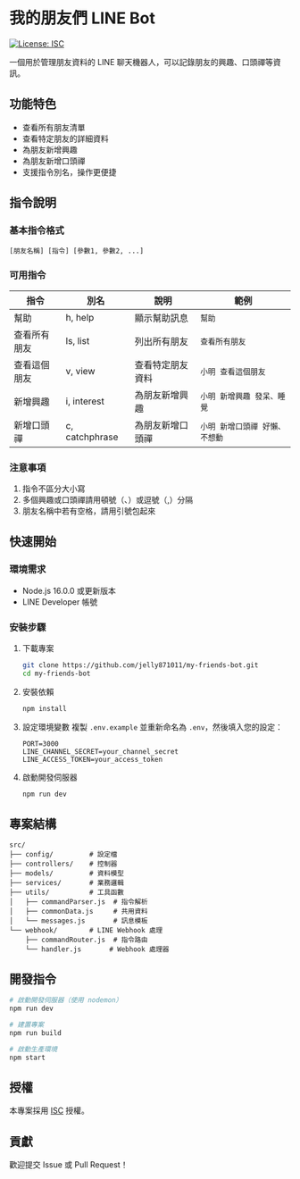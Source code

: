 # 我的朋友們 LINE Bot

[![License: ISC](https://img.shields.io/badge/License-ISC-blue.svg)](https://opensource.org/licenses/ISC)

一個用於管理朋友資料的 LINE 聊天機器人，可以記錄朋友的興趣、口頭禪等資訊。

## 功能特色

- 查看所有朋友清單
- 查看特定朋友的詳細資料
- 為朋友新增興趣
- 為朋友新增口頭禪
- 支援指令別名，操作更便捷

## 指令說明

### 基本指令格式
```
[朋友名稱] [指令] [參數1, 參數2, ...]
```

### 可用指令

| 指令 | 別名 | 說明 | 範例 |
|------|------|------|------|
| 幫助 | h, help | 顯示幫助訊息 | `幫助` |
| 查看所有朋友 | ls, list | 列出所有朋友 | `查看所有朋友` |
| 查看這個朋友 | v, view | 查看特定朋友資料 | `小明 查看這個朋友` |
| 新增興趣 | i, interest | 為朋友新增興趣 | `小明 新增興趣 發呆、睡覺` |
| 新增口頭禪 | c, catchphrase | 為朋友新增口頭禪 | `小明 新增口頭禪 好懶、不想動` |

### 注意事項

1. 指令不區分大小寫
2. 多個興趣或口頭禪請用頓號（、）或逗號（,）分隔
3. 朋友名稱中若有空格，請用引號包起來

## 快速開始

### 環境需求

- Node.js 16.0.0 或更新版本
- LINE Developer 帳號

### 安裝步驟

1. 下載專案
    ```bash
    git clone https://github.com/jelly871011/my-friends-bot.git
    cd my-friends-bot
    ```

2. 安裝依賴
    ```bash
    npm install
    ```

3. 設定環境變數
   複製 `.env.example` 並重新命名為 `.env`，然後填入您的設定：
    ```env
    PORT=3000
    LINE_CHANNEL_SECRET=your_channel_secret
    LINE_ACCESS_TOKEN=your_access_token
    ```

4. 啟動開發伺服器
    ```bash
    npm run dev
    ```

## 專案結構

```
src/
├── config/         # 設定檔
├── controllers/    # 控制器
├── models/         # 資料模型
├── services/       # 業務邏輯
├── utils/          # 工具函數
│   ├── commandParser.js  # 指令解析
│   ├── commonData.js     # 共用資料
│   └── messages.js       # 訊息模板
└── webhook/        # LINE Webhook 處理
    ├── commandRouter.js  # 指令路由
    └── handler.js       # Webhook 處理器
```

## 開發指令

```bash
# 啟動開發伺服器（使用 nodemon）
npm run dev

# 建置專案
npm run build

# 啟動生產環境
npm start
```

## 授權

本專案採用 [ISC](LICENSE) 授權。

## 貢獻

歡迎提交 Issue 或 Pull Request！
